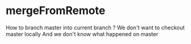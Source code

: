 # mergeFromRemote

How to branch master into current branch ?
We don't want to checkout master locally
And we don't know what happened on master



